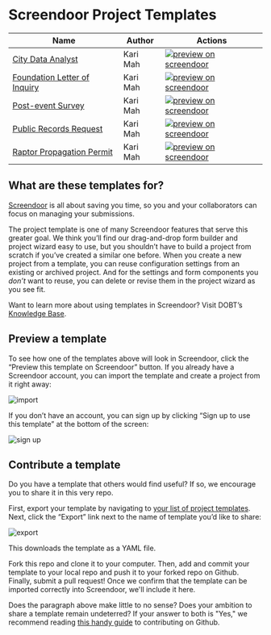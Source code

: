 Screendoor Project Templates
============================

| Name | Author | Actions |
| --- | --- | --- |
| [City Data Analyst](https://github.com/dobtco/screendoor-project-templates/blob/master/city_data_analyst.yml) | Kari Mah | [![preview on screendoor]](https://screendoor.dobt.co/preview_template?url=https://github.com/dobtco/screendoor-project-templates/blob/master/city_data_analyst.yml) |
| [Foundation Letter of Inquiry](https://github.com/dobtco/screendoor-project-templates/blob/master/foundation_letter_of_inquiry.yml) | Kari Mah | [![preview on screendoor]](https://screendoor.dobt.co/preview_template?url=https://github.com/dobtco/screendoor-project-templates/blob/master/foundation_letter_of_inquiry.yml) |
| [Post-event Survey](https://github.com/dobtco/screendoor-project-templates/blob/master/post_event_survey.yml) | Kari Mah | [![preview on screendoor]](https://screendoor.dobt.co/preview_template?url=https://github.com/dobtco/screendoor-project-templates/blob/master/post_event_survey.yml) |
| [Public Records Request](https://github.com/dobtco/screendoor-project-templates/blob/master/public_records_request.yml) | Kari Mah | [![preview on screendoor]](https://screendoor.dobt.co/preview_template?url=https://github.com/dobtco/screendoor-project-templates/blob/master/public_records_request.yml) |
| [Raptor Propagation Permit](https://github.com/dobtco/screendoor-project-templates/blob/master/raptor_propagation_permit.yml) | Kari Mah | [![preview on screendoor]](https://screendoor.dobt.co/preview_template?url=https://github.com/dobtco/screendoor-project-templates/blob/master/raptor_propagation_permit.yml) |

[preview on screendoor]: http://dobt-misc.s3.amazonaws.com/static/previewtemplate.png

## What are these templates for?

[Screendoor](http://dobt.co/screendoor) is all about saving you time, so you and your collaborators can focus on managing your submissions.

The project template is one of many Screendoor features that serve this greater goal. We think you’ll find our drag-and-drop form builder and project wizard easy to use, but you shouldn’t have to build a project from scratch if you’ve created a similar one before. When you create a new project from a template, you can reuse configuration settings from an existing or archived project. And for the settings and form components you _don’t_ want to reuse, you can delete or revise them in the project wizard as you see fit.

Want to learn more about using templates in Screendoor? Visit DOBT’s [Knowledge Base](http://help.dobt.co/articles/screendoor/projects/templates.html).

## Preview a template
To see how one of the templates above will look in Screendoor, click the “Preview this template on Screendoor” button.
If you already have a Screendoor account, you can import the template and create a project from it right away:

![import](http://take.ms/v6Tfi)

If you don’t have an account, you can sign up by clicking “Sign up to use this template” at the bottom of the screen:

![sign up](http://take.ms/AtGfL)

## Contribute a template
Do you have a template that others would find useful? If so, we encourage you to share it in this very repo.

First, export your template by navigating to [your list of project templates](https://screendoor.dobt.co/account/projects). Next, click the “Export” link next to the name of template you’d like to share:

![export](http://take.ms/VI72A)

This downloads the template as a YAML file.

Fork this repo and clone it to your computer. Then, add and commit your template to your local repo and push it to your forked repo on Github. Finally, submit a pull request! Once we confirm that the template can be imported correctly into Screendoor, we'll include it here.

Does the paragraph above make little to no sense? Does your ambition to share a template remain undeterred? If your answer to both is "Yes," we recommend reading [this handy guide](https://guides.github.com/activities/forking/index.html#making-a-pull-request) to contributing on Github.
